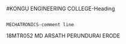 #KONGU ENGINEERING COLLEGE-Heading
```

MECHATRONICS-comment line 
```
18MTR052
MD ARSATH
PERUNDURAI
ERODE
